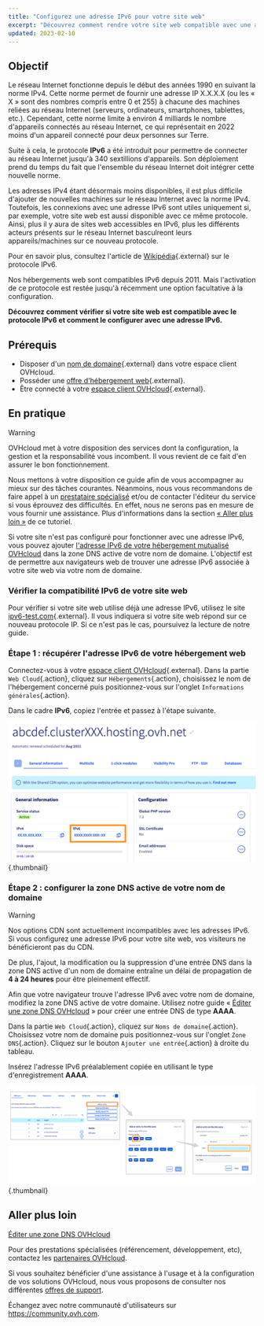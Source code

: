```yaml
---
title: "Configurez une adresse IPv6 pour votre site web"
excerpt: "Découvrez comment rendre votre site web compatible avec une adresse IPv6"
updated: 2023-02-10
---
```



## Objectif

Le réseau Internet fonctionne depuis le début des années 1990 en suivant la norme IPv4. Cette norme permet de fournir une adresse IP X.X.X.X (ou les « X » sont des nombres compris entre 0 et 255) à chacune des machines reliées au réseau Internet (serveurs, ordinateurs, smartphones, tablettes, etc.). Cependant, cette norme limite à environ 4 milliards le nombre d'appareils connectés au réseau Internet, ce qui représentait en 2022 moins d'un appareil connecté pour deux personnes sur Terre.

Suite à cela, le protocole **IPv6** a été introduit pour permettre de connecter au réseau Internet jusqu'à 340 sextillions d'appareils. Son déploiement prend du temps du fait que l'ensemble du réseau Internet doit intégrer cette nouvelle norme. 

Les adresses IPv4 étant désormais moins disponibles, il est plus difficile d'ajouter de nouvelles machines sur le réseau Internet avec la norme IPv4. Toutefois, les connexions avec une adresse IPv6 sont utiles uniquement si, par exemple, votre site web est aussi disponible avec ce même protocole. Ainsi, plus il y aura de sites web accessibles en IPv6, plus les différents acteurs présents sur le réseau Internet basculreont leurs appareils/machines sur ce nouveau protocole.

Pour en savoir plus, consultez l'article de [Wikipédia](https://fr.wikipedia.org/wiki/IPv6){.external} sur le protocole IPv6.

Nos hébergements web sont compatibles IPv6 depuis 2011. Mais l'activation de ce protocole est restée jusqu'à récemment une option facultative à la configuration. 

**Découvrez comment vérifier si votre site web est compatible avec le protocole IPv6 et comment le configurer avec une adresse IPv6.**

## Prérequis

- Disposer d'un [nom de domaine](https://www.ovhcloud.com/fr/domains/){.external} dans votre espace client OVHcloud.
- Posséder une [offre d'hébergement web](https://www.ovhcloud.com/fr/web-hosting/){.external}.
- Être connecté à votre [espace client OVHcloud](https://www.ovh.com/auth/?action=gotomanager&from=https://www.ovh.com/fr/&ovhSubsidiary=fr){.external}.

## En pratique

> [!warning]
>
> OVHcloud met à votre disposition des services dont la configuration, la gestion et la responsabilité vous incombent. Il vous revient de ce fait d'en assurer le bon fonctionnement.
> 
> Nous mettons à votre disposition ce guide afin de vous accompagner au mieux sur des tâches courantes. Néanmoins, nous vous recommandons de faire appel à un [prestataire spécialisé](https://partner.ovhcloud.com/fr/directory/) et/ou de contacter l'éditeur du service si vous éprouvez des difficultés. En effet, nous ne serons pas en mesure de vous fournir une assistance. Plus d'informations dans la section [« Aller plus loin »](#go-further) de ce tutoriel.
> 

Si votre site n'est pas configuré pour fonctionner avec une adresse IPv6, vous pouvez ajouter [l'adresse IPv6 de votre hébergement mutualisé OVHcloud](/pages/web_cloud/web_hosting/clusters_and_shared_hosting_IP) dans la zone DNS active de votre nom de domaine. L'objectif est de permettre aux navigateurs web de trouver une adresse IPv6 associée à votre site web via votre nom de domaine.

### Vérifier la compatibilité IPv6 de votre site web

Pour vérifier si votre site web utilise déjà une adresse IPv6, utilisez le site [ipv6-test.com](https://ipv6-test.com/validate.php){.external}. Il vous indiquera si votre site web répond sur ce nouveau protocole IP. Si ce n'est pas le cas, poursuivez la lecture de notre guide.

### Étape 1 : récupérer l'adresse IPv6 de votre hébergement web

Connectez-vous à votre [espace client OVHcloud](https://www.ovh.com/auth/?action=gotomanager&from=https://www.ovh.com/fr/&ovhSubsidiary=fr){.external}. Dans la partie `Web Cloud`{.action}, cliquez sur `Hébergements`{.action}, choisissez le nom de l'hébergement concerné puis positionnez-vous sur l'onglet `Informations générales`{.action}.

Dans le cadre **IPv6**, copiez l'entrée et passez à l'étape suivante.

![IPv6](images/ipv6_01.png){.thumbnail}

### Étape 2 : configurer la zone DNS active de votre nom de domaine

> [!warning]
>
> Nos options CDN sont actuellement incompatibles avec les adresses IPv6. Si vous configurez une adresse IPv6 pour votre site web, vos visiteurs ne bénéficieront pas du CDN.
>
> De plus, l'ajout, la modification ou la suppression d'une entrée DNS dans la zone DNS active d'un nom de domaine entraîne un délai de propagation de **4 à 24 heures** pour être pleinement effectif.
>

Afin que votre navigateur trouve l'adresse IPv6 avec votre nom de domaine, modifiez la zone DNS active de votre domaine. Utilisez notre guide « [Éditer une zone DNS OVHcloud](/pages/web_cloud/domains/dns_zone_edit#editer-la-zone-dns-ovhcloud-de-votre-nom-de-domaine) » pour créer une entrée DNS de type **AAAA**.

Dans la partie `Web Cloud`{.action}, cliquez sur `Noms de domaine`{.action}. Choisissez votre nom de domaine puis positionnez-vous sur l'onglet `Zone DNS`{.action}. Cliquez sur le bouton `Ajouter une entrée`{.action} à droite du tableau. 

Insérez l'adresse IPv6 préalablement copiée en utilisant le type d'enregistrement **AAAA**.

![IPv6](images/ipv6_02.png){.thumbnail}

## Aller plus loin <a name="go-further"></a>

[Éditer une zone DNS OVHcloud](/pages/web_cloud/domains/dns_zone_edit#editer-la-zone-dns-ovhcloud-de-votre-nom-de-domaine)

Pour des prestations spécialisées (référencement, développement, etc), contactez les [partenaires OVHcloud](https://partner.ovhcloud.com/fr/directory/).

Si vous souhaitez bénéficier d'une assistance à l'usage et à la configuration de vos solutions OVHcloud, nous vous proposons de consulter nos différentes [offres de support](https://www.ovhcloud.com/fr/support-levels/).

Échangez avec notre communauté d'utilisateurs sur <https://community.ovh.com>.